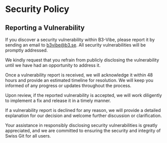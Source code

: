 # Security Policy

## Reporting a Vulnerability

If you discover a security vulnerability within B3-Vibe, please report it by sending an email to [b3vibe@b3.se](mailto:b3vibe@b3.se). All security vulnerabilities will be promptly addressed.

We kindly request that you refrain from publicly disclosing the vulnerability until we have had an opportunity to address it.

Once a vulnerability report is received, we will acknowledge it within 48 hours and provide an estimated timeline for resolution. We will keep you informed of any progress or updates throughout the process.

Upon review, if the reported vulnerability is accepted, we will work diligently to implement a fix and release it in a timely manner.

If a vulnerability report is declined for any reason, we will provide a detailed explanation for our decision and welcome further discussion or clarification.

Your assistance in responsibly disclosing security vulnerabilities is greatly appreciated, and we are committed to ensuring the security and integrity of Swiss Git for all users.
